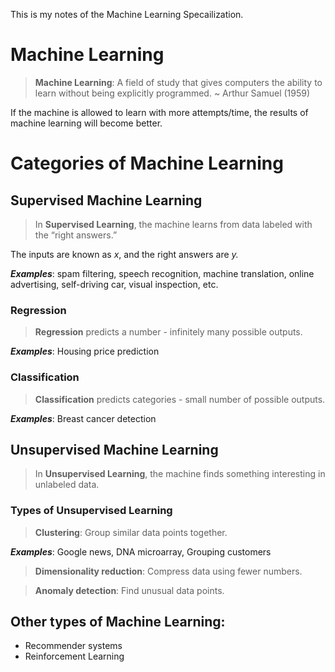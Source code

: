 This is my notes of the Machine Learning Specailization. 

# Machine Learning

> **Machine Learning**: A field of study that gives computers the ability to learn without being explicitly programmed. ~ Arthur Samuel (1959)
> 

If the machine is allowed to learn with more attempts/time, the results of machine learning will become better. 

# Categories of Machine Learning

## Supervised Machine Learning

> In **Supervised Learning**, the machine learns from data labeled with the “right answers.”
> 

 The inputs are known as $x$, and the right answers are $y$*.*

***Examples***: spam filtering, speech recognition, machine translation, online advertising, self-driving car, visual inspection, etc. 

### Regression

> **Regression** predicts a number - infinitely many possible outputs.
> 

***Examples***: Housing price prediction

### Classification

> **Classification** predicts categories - small number of possible outputs.
> 

***Examples***: Breast cancer detection

## Unsupervised Machine Learning

> In **Unsupervised Learning**, the machine finds something interesting in unlabeled data.
> 

### Types of Unsupervised Learning

> **Clustering**: Group similar data points together.
> 

***Examples***: Google news, DNA microarray, Grouping customers

> **Dimensionality reduction**: Compress data using fewer numbers.
> 

> **Anomaly detection**: Find unusual data points.
> 

## Other types of Machine Learning:

- Recommender systems
- Reinforcement Learning

